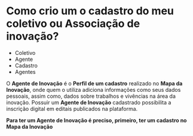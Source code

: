 # Como crio um o cadastro do meu coletivo ou Associação de inovação?

- Coletivo
- Agente
- Cadastro
- Agentes

O <b>Agente de Inovação</b> é o <b>Perfil de um cadastro</b> realizado no <b>Mapa da Inovação</b>, onde quem o utiliza adiciona informações como seus dados pessoais, assim como, dados sobre trabalhos e vivências na área da inovação. 
Possuir um <b>Agente de Inovação</b> cadastrado possibilita a inscrição digital em editais publicados na plataforma. 

<b>Para ter um Agente de Inovação é preciso, primeiro, ter um cadastro no Mapa da Inovação</b>